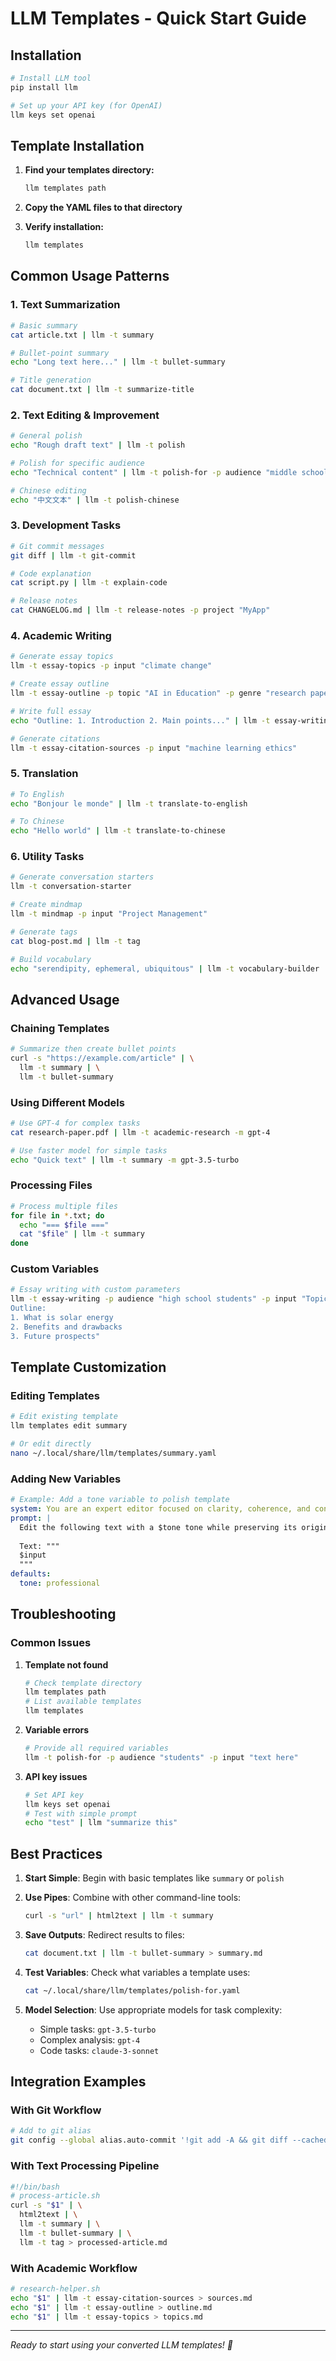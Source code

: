 # LLM Templates - Quick Start Guide

## Installation

```bash
# Install LLM tool
pip install llm

# Set up your API key (for OpenAI)
llm keys set openai
```

## Template Installation

1. **Find your templates directory:**
   ```bash
   llm templates path
   ```

2. **Copy the YAML files to that directory**

3. **Verify installation:**
   ```bash
   llm templates
   ```

## Common Usage Patterns

### 1. Text Summarization
```bash
# Basic summary
cat article.txt | llm -t summary

# Bullet-point summary
echo "Long text here..." | llm -t bullet-summary

# Title generation
cat document.txt | llm -t summarize-title
```

### 2. Text Editing & Improvement
```bash
# General polish
echo "Rough draft text" | llm -t polish

# Polish for specific audience
echo "Technical content" | llm -t polish-for -p audience "middle school students"

# Chinese editing
echo "中文文本" | llm -t polish-chinese
```

### 3. Development Tasks
```bash
# Git commit messages
git diff | llm -t git-commit

# Code explanation
cat script.py | llm -t explain-code

# Release notes
cat CHANGELOG.md | llm -t release-notes -p project "MyApp"
```

### 4. Academic Writing
```bash
# Generate essay topics
llm -t essay-topics -p input "climate change"

# Create essay outline
llm -t essay-outline -p topic "AI in Education" -p genre "research paper"

# Write full essay
echo "Outline: 1. Introduction 2. Main points..." | llm -t essay-writing -p audience "academic"

# Generate citations
llm -t essay-citation-sources -p input "machine learning ethics"
```

### 5. Translation
```bash
# To English
echo "Bonjour le monde" | llm -t translate-to-english

# To Chinese
echo "Hello world" | llm -t translate-to-chinese
```

### 6. Utility Tasks
```bash
# Generate conversation starters
llm -t conversation-starter

# Create mindmap
llm -t mindmap -p input "Project Management"

# Generate tags
cat blog-post.md | llm -t tag

# Build vocabulary
echo "serendipity, ephemeral, ubiquitous" | llm -t vocabulary-builder
```

## Advanced Usage

### Chaining Templates
```bash
# Summarize then create bullet points
curl -s "https://example.com/article" | \
  llm -t summary | \
  llm -t bullet-summary
```

### Using Different Models
```bash
# Use GPT-4 for complex tasks
cat research-paper.pdf | llm -t academic-research -m gpt-4

# Use faster model for simple tasks
echo "Quick text" | llm -t summary -m gpt-3.5-turbo
```

### Processing Files
```bash
# Process multiple files
for file in *.txt; do
  echo "=== $file ===" 
  cat "$file" | llm -t summary
done
```

### Custom Variables
```bash
# Essay writing with custom parameters
llm -t essay-writing -p audience "high school students" -p input "Topic: Solar Energy
Outline:
1. What is solar energy
2. Benefits and drawbacks
3. Future prospects"
```

## Template Customization

### Editing Templates
```bash
# Edit existing template
llm templates edit summary

# Or edit directly
nano ~/.local/share/llm/templates/summary.yaml
```

### Adding New Variables
```yaml
# Example: Add a tone variable to polish template
system: You are an expert editor focused on clarity, coherence, and conciseness.
prompt: |
  Edit the following text with a $tone tone while preserving its original meaning.
  
  Text: """
  $input
  """
defaults:
  tone: professional
```

## Troubleshooting

### Common Issues

1. **Template not found**
   ```bash
   # Check template directory
   llm templates path
   # List available templates
   llm templates
   ```

2. **Variable errors**
   ```bash
   # Provide all required variables
   llm -t polish-for -p audience "students" -p input "text here"
   ```

3. **API key issues**
   ```bash
   # Set API key
   llm keys set openai
   # Test with simple prompt
   echo "test" | llm "summarize this"
   ```

## Best Practices

1. **Start Simple**: Begin with basic templates like `summary` or `polish`

2. **Use Pipes**: Combine with other command-line tools:
   ```bash
   curl -s "url" | html2text | llm -t summary
   ```

3. **Save Outputs**: Redirect results to files:
   ```bash
   cat document.txt | llm -t bullet-summary > summary.md
   ```

4. **Test Variables**: Check what variables a template uses:
   ```bash
   cat ~/.local/share/llm/templates/polish-for.yaml
   ```

5. **Model Selection**: Use appropriate models for task complexity:
   - Simple tasks: `gpt-3.5-turbo`
   - Complex analysis: `gpt-4`
   - Code tasks: `claude-3-sonnet`

## Integration Examples

### With Git Workflow
```bash
# Add to git alias
git config --global alias.auto-commit '!git add -A && git diff --cached | llm -t git-commit | git commit -F -'
```

### With Text Processing Pipeline
```bash
#!/bin/bash
# process-article.sh
curl -s "$1" | \
  html2text | \
  llm -t summary | \
  llm -t bullet-summary | \
  llm -t tag > processed-article.md
```

### With Academic Workflow
```bash
# research-helper.sh
echo "$1" | llm -t essay-citation-sources > sources.md
echo "$1" | llm -t essay-outline > outline.md
echo "$1" | llm -t essay-topics > topics.md
```

---

*Ready to start using your converted LLM templates! 🚀*